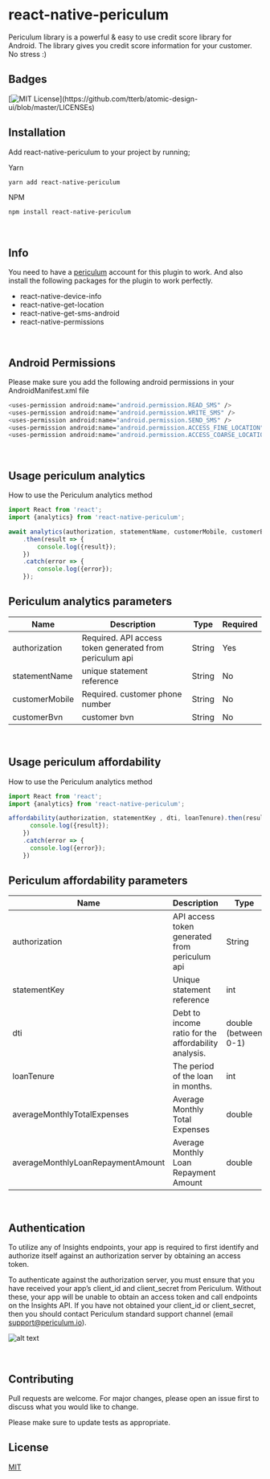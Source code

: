 # react-native-periculum

Periculum library is a powerful & easy to use credit score library for Android.
The library gives you credit score information for your customer. No stress :)

## Badges
[![MIT License](https://img.shields.io/apm/l/atomic-design-ui.svg?)](https://github.com/tterb/atomic-design-ui/blob/master/LICENSEs)

## Installation
Add react-native-periculum to your project by running;

Yarn

```bash
yarn add react-native-periculum
```
 NPM

```bash
npm install react-native-periculum
```

&nbsp;

## Info
You need to have a [periculum](https://www.periculum.io/) account for this plugin to work. And also install the following packages for the plugin to work perfectly.

* react-native-device-info
* react-native-get-location
* react-native-get-sms-android
* react-native-permissions

&nbsp;

## Android Permissions
Please make sure you add the following android permissions in your AndroidManifest.xml file
```bash
<uses-permission android:name="android.permission.READ_SMS" />
<uses-permission android:name="android.permission.WRITE_SMS" />
<uses-permission android:name="android.permission.SEND_SMS" />
<uses-permission android:name="android.permission.ACCESS_FINE_LOCATION"/>
<uses-permission android:name="android.permission.ACCESS_COARSE_LOCATION"/>
```
&nbsp;
## Usage periculum analytics

How to use the Periculum analytics method
```javascript
import React from 'react';
import {analytics} from 'react-native-periculum';

await analytics(authorization, statementName, customerMobile, customerBvn)
	.then(result => {
		console.log({result});
	})
	.catch(error => {
		console.log({error});
	});
```

## Periculum analytics parameters 
| Name | Description  | Type | Required |
| ------ | ------ |  ------ |  ------ |
| authorization  | Required. API access token generated from periculum api| String | Yes|
| statementName    | unique statement reference	| String | No |
| customerMobile   | Required. customer phone number | String | No |
| customerBvn   | customer bvn	| String | No |

&nbsp;
&nbsp;

## Usage periculum affordability

How to use the Periculum analytics method
```javascript
import React from 'react';
import {analytics} from 'react-native-periculum';

affordability(authorization, statementKey , dti, loanTenure).then(result => {
      console.log({result});
    })
    .catch(error => {
      console.log({error});
    })
```

## Periculum affordability parameters 
| Name | Description  | Type| Required |
| ---- | ------ | ------ | ------ |
| authorization  |  API access token generated from periculum api| String | Yes |
| statementKey    |  Unique statement reference	| int | Yes |
| dti | Debt to income ratio for the affordability analysis. | double (between 0-1)  | Yes |
| loanTenure    | The period of the loan in months.	 	| int | Yes |
| averageMonthlyTotalExpenses     |  Average Monthly Total Expenses 	| double | No |
| averageMonthlyLoanRepaymentAmount  | Average Monthly Loan Repayment Amount | double | No |

&nbsp;
## Authentication
To utilize any of Insights endpoints, your app is required to first identify and authorize itself against an authorization server by obtaining an access token.

To authenticate against the authorization server, you must ensure that you have received your app’s client_id and client_secret from Periculum. Without these, your app will be unable to obtain an access token and call endpoints on the Insights API. If you have not obtained your client_id or client_secret, then you should contact Periculum standard support channel (email support@periculum.io).

![alt text](https://raw.githubusercontent.com/Francis-nova/react-native-periculum/main/images/auth.png)

&nbsp;
## Contributing
Pull requests are welcome. For major changes, please open an issue first to discuss what you would like to change.

Please make sure to update tests as appropriate.

## License
[MIT](https://choosealicense.com/licenses/mit/)